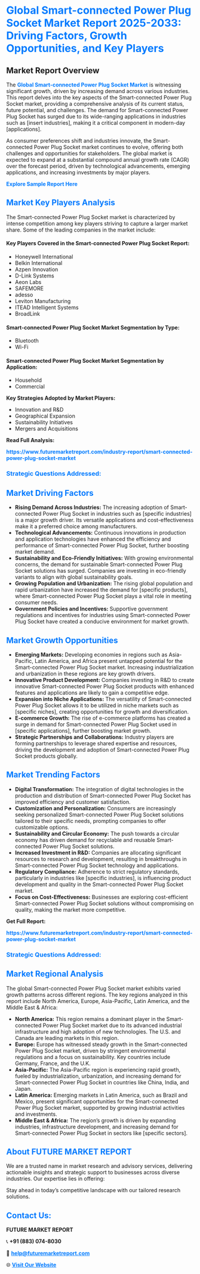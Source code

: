 <h1 style="color: #007BFF;">Global Smart-connected Power Plug Socket Market Report 2025-2033: Driving Factors, Growth Opportunities, and Key Players</h1>

<section id="overview">
<h2>Market Report Overview</h2>
<p>The <a href="https://www.futuremarketreport.com/industry-report/smart-connected-power-plug-socket-market" style="color: #007BFF; text-decoration: none;"><strong>Global Smart-connected Power Plug Socket Market</strong></a> is witnessing significant growth, driven by increasing demand across various industries. This report delves into the key aspects of the Smart-connected Power Plug Socket market, providing a comprehensive analysis of its current status, future potential, and challenges. The demand for Smart-connected Power Plug Socket has surged due to its wide-ranging applications in industries such as [insert industries], making it a critical component in modern-day [applications].</p>
<p>As consumer preferences shift and industries innovate, the Smart-connected Power Plug Socket market continues to evolve, offering both challenges and opportunities for stakeholders. The global market is expected to expand at a substantial compound annual growth rate (CAGR) over the forecast period, driven by technological advancements, emerging applications, and increasing investments by major players.</p>
</section>

<section id="overview">
<p><a href="https://www.futuremarketreport.com/request-sample/reportId=86940" style="color: #007BFF; text-decoration: none;"><strong>Explore Sample Report Here</strong></a></p>
</section>

<section id="key-players">
<h2 style="color: #007BFF;">Market Key Players Analysis</h2>
<p>The Smart-connected Power Plug Socket market is characterized by intense competition among key players striving to capture a larger market share. Some of the leading companies in the market include:</p>
<h4>Key Players Covered in the Smart-connected Power Plug Socket Report:</h4>
<ul><li>Honeywell International</li><li>Belkin International</li><li>Azpen Innovation</li><li>D-Link Systems</li><li>Aeon Labs</li><li>SAFEMORE</li><li>adesso</li><li>Leviton Manufacturing</li><li>ITEAD Intelligent Systems</li><li>BroadLink</li></ul>
<h4>Smart-connected Power Plug Socket Market Segmentation by Type:</h4>
<ul><li>Bluetooth</li><li>Wi-Fi</li></ul>

<h4>Smart-connected Power Plug Socket Market Segmentation by Application:</h4>
<ul><li>Household</li><li>Commercial</li></ul>
<p><strong>Key Strategies Adopted by Market Players:</strong></p>
<ul>
<li>Innovation and R&D</li>
<li>Geographical Expansion</li>
<li>Sustainability Initiatives</li>
<li>Mergers and Acquisitions</li>
</ul>
</section>

<section>
<p><strong>Read Full Analysis: </strong></p><a href="https://www.futuremarketreport.com/industry-report/smart-connected-power-plug-socket-market" style="color: #007BFF; text-decoration: none;"><strong>https://www.futuremarketreport.com/industry-report/smart-connected-power-plug-socket-market</strong></a>
<h3 style="color: #007BFF;">Strategic Questions Addressed:</h3>
</section>

<section id="driving-factors">
<h2 style="color: #007BFF;">Market Driving Factors</h2>
<ul>
<li><strong>Rising Demand Across Industries:</strong> The increasing adoption of Smart-connected Power Plug Socket in industries such as [specific industries] is a major growth driver. Its versatile applications and cost-effectiveness make it a preferred choice among manufacturers.</li>
<li><strong>Technological Advancements:</strong> Continuous innovations in production and application technologies have enhanced the efficiency and performance of Smart-connected Power Plug Socket, further boosting market demand.</li>
<li><strong>Sustainability and Eco-Friendly Initiatives:</strong> With growing environmental concerns, the demand for sustainable Smart-connected Power Plug Socket solutions has surged. Companies are investing in eco-friendly variants to align with global sustainability goals.</li>
<li><strong>Growing Population and Urbanization:</strong> The rising global population and rapid urbanization have increased the demand for [specific products], where Smart-connected Power Plug Socket plays a vital role in meeting consumer needs.</li>
<li><strong>Government Policies and Incentives:</strong> Supportive government regulations and incentives for industries using Smart-connected Power Plug Socket have created a conducive environment for market growth.</li>
</ul>
</section>

<section id="growth-opportunities">
<h2 style="color: #007BFF;">Market Growth Opportunities</h2>
<ul>
<li><strong>Emerging Markets:</strong> Developing economies in regions such as Asia-Pacific, Latin America, and Africa present untapped potential for the Smart-connected Power Plug Socket market. Increasing industrialization and urbanization in these regions are key growth drivers.</li>
<li><strong>Innovative Product Development:</strong> Companies investing in R&D to create innovative Smart-connected Power Plug Socket products with enhanced features and applications are likely to gain a competitive edge.</li>
<li><strong>Expansion into Niche Applications:</strong> The versatility of Smart-connected Power Plug Socket allows it to be utilized in niche markets such as [specific niches], creating opportunities for growth and diversification.</li>
<li><strong>E-commerce Growth:</strong> The rise of e-commerce platforms has created a surge in demand for Smart-connected Power Plug Socket used in [specific applications], further boosting market growth.</li>
<li><strong>Strategic Partnerships and Collaborations:</strong> Industry players are forming partnerships to leverage shared expertise and resources, driving the development and adoption of Smart-connected Power Plug Socket products globally.</li>
</ul>
</section>

<section id="trending-factors">
<h2 style="color: #007BFF;">Market Trending Factors</h2>
<ul>
<li><strong>Digital Transformation:</strong> The integration of digital technologies in the production and distribution of Smart-connected Power Plug Socket has improved efficiency and customer satisfaction.</li>
<li><strong>Customization and Personalization:</strong> Consumers are increasingly seeking personalized Smart-connected Power Plug Socket solutions tailored to their specific needs, prompting companies to offer customizable options.</li>
<li><strong>Sustainability and Circular Economy:</strong> The push towards a circular economy has driven demand for recyclable and reusable Smart-connected Power Plug Socket solutions.</li>
<li><strong>Increased Investment in R&D:</strong> Companies are allocating significant resources to research and development, resulting in breakthroughs in Smart-connected Power Plug Socket technology and applications.</li>
<li><strong>Regulatory Compliance:</strong> Adherence to strict regulatory standards, particularly in industries like [specific industries], is influencing product development and quality in the Smart-connected Power Plug Socket market.</li>
<li><strong>Focus on Cost-Effectiveness:</strong> Businesses are exploring cost-efficient Smart-connected Power Plug Socket solutions without compromising on quality, making the market more competitive.</li>
</ul>
</section>

<section>
<p><strong>Get Full Report: </strong></p><a href="https://www.futuremarketreport.com/industry-report/smart-connected-power-plug-socket-market" style="color: #007BFF; text-decoration: none;"><strong>https://www.futuremarketreport.com/industry-report/smart-connected-power-plug-socket-market</strong></a>
<h3 style="color: #007BFF;">Strategic Questions Addressed:</h3>
</section>


<section id="regional-analysis">
<h2 style="color: #007BFF;">Market Regional Analysis</h2>
<p>The global Smart-connected Power Plug Socket market exhibits varied growth patterns across different regions. The key regions analyzed in this report include North America, Europe, Asia-Pacific, Latin America, and the Middle East & Africa:</p>
<ul>
<li><strong>North America:</strong> This region remains a dominant player in the Smart-connected Power Plug Socket market due to its advanced industrial infrastructure and high adoption of new technologies. The U.S. and Canada are leading markets in this region.</li>
<li><strong>Europe:</strong> Europe has witnessed steady growth in the Smart-connected Power Plug Socket market, driven by stringent environmental regulations and a focus on sustainability. Key countries include Germany, France, and the U.K.</li>
<li><strong>Asia-Pacific:</strong> The Asia-Pacific region is experiencing rapid growth, fueled by industrialization, urbanization, and increasing demand for Smart-connected Power Plug Socket in countries like China, India, and Japan.</li>
<li><strong>Latin America:</strong> Emerging markets in Latin America, such as Brazil and Mexico, present significant opportunities for the Smart-connected Power Plug Socket market, supported by growing industrial activities and investments.</li>
<li><strong>Middle East & Africa:</strong> The region’s growth is driven by expanding industries, infrastructure development, and increasing demand for Smart-connected Power Plug Socket in sectors like [specific sectors].</li>
</ul>
</section>

<footer>
<h2 style="color: #007BFF;">About FUTURE MARKET REPORT</h2>
<p>We are a trusted name in market research and advisory services, delivering actionable insights and strategic support to businesses across diverse industries. Our expertise lies in offering:</p>

<p>Stay ahead in today’s competitive landscape with our tailored research solutions.</p>

<h2 style="color: #007BFF;">Contact Us:</h2>
<p><strong>FUTURE MARKET REPORT</strong></p>
<p>📞 <strong>+91 (883) 074-8030</strong></p>
<p>📧 <strong><a href="mailto:help@futuremarketreport.com" style="color: #007BFF;">help@futuremarketreport.com</a></strong></p>
<p>🌐 <strong><a href="https://www.futuremarketreport.com/" style="color: #007BFF;">Visit Our Website</a></strong></p>
</footer>